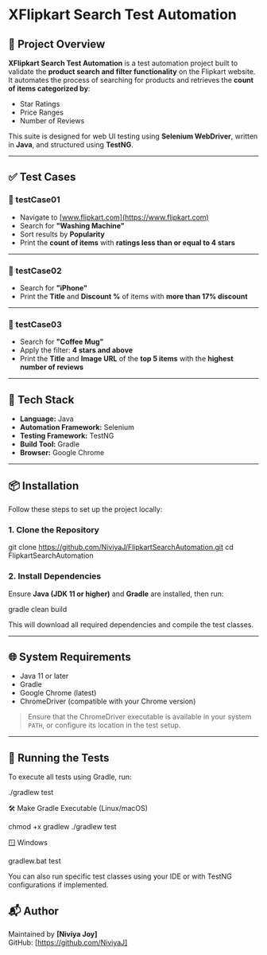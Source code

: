 # XFlipkart Search Test Automation

## 📝 Project Overview

**XFlipkart Search Test Automation** is a test automation project built to validate the **product search and filter functionality** on the Flipkart website. It automates the process of searching for products and retrieves the **count of items categorized by**:

- Star Ratings
- Price Ranges
- Number of Reviews

This suite is designed for web UI testing using **Selenium WebDriver**, written in **Java**, and structured using **TestNG**.

---

## ✅ Test Cases

### 🧪 testCase01
- Navigate to [www.flipkart.com](https://www.flipkart.com)
- Search for **"Washing Machine"**
- Sort results by **Popularity**
- Print the **count of items** with **ratings less than or equal to 4 stars**

---

### 🧪 testCase02
- Search for **"iPhone"**
- Print the **Title** and **Discount %** of items with **more than 17% discount**

---

### 🧪 testCase03
- Search for **"Coffee Mug"**
- Apply the filter: **4 stars and above**
- Print the **Title** and **Image URL** of the **top 5 items** with the **highest number of reviews**

---

## 🔧 Tech Stack

- **Language:** Java  
- **Automation Framework:** Selenium
- **Testing Framework:** TestNG  
- **Build Tool:** Gradle  
- **Browser:** Google Chrome

---

## 📦 Installation

Follow these steps to set up the project locally:

### 1. Clone the Repository

git clone https://github.com/NiviyaJ/FlipkartSearchAutomation.git
cd FlipkartSearchAutomation

### 2. Install Dependencies

Ensure **Java (JDK 11 or higher)** and **Gradle** are installed, then run:

gradle clean build

This will download all required dependencies and compile the test classes.

---

## 🌐 System Requirements

- Java 11 or later
- Gradle
- Google Chrome (latest)
- ChromeDriver (compatible with your Chrome version)

> Ensure that the ChromeDriver executable is available in your system `PATH`, or configure its location in the test setup.

---

## 🚀 Running the Tests

To execute all tests using Gradle, run:

./gradlew test

🛠️ Make Gradle Executable (Linux/macOS)

chmod +x gradlew
./gradlew test

🪟 Windows

gradlew.bat test

You can also run specific test classes using your IDE or with TestNG configurations if implemented.

## 📬 Author

Maintained by **[Niviya Joy]**  
GitHub: [https://github.com/NiviyaJ]
